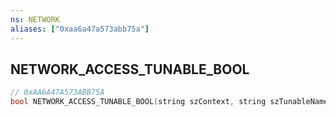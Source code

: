 ```yaml
---
ns: NETWORK
aliases: ["0xaa6a47a573abb75a"]
---
```

## NETWORK_ACCESS_TUNABLE_BOOL

```c
// 0xAA6A47A573ABB75A
bool NETWORK_ACCESS_TUNABLE_BOOL(string szContext, string szTunableName);
```
